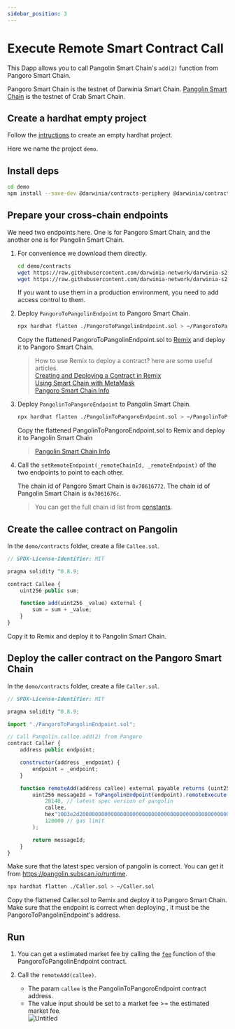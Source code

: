 ```yaml
---
sidebar_position: 3
---
```


# Execute Remote Smart Contract Call

This Dapp allows you to call Pangolin Smart Chain's `add(2)` function from Pangoro Smart Chain.

Pangoro Smart Chain is the testnet of Darwinia Smart Chain. [Pangolin Smart Chain](https://docs.crab.network/evm-compatible-crab-smart-chain/get-started/darwinia-pangolin) is the testnet of Crab Smart Chain. 

## Create a hardhat empty project

Follow the [intructions](https://hardhat.org/hardhat-runner/docs/getting-started) to create an empty hardhat project.

Here we name the project `demo`.

## Install deps

```bash
cd demo
npm install --save-dev @darwinia/contracts-periphery @darwinia/contracts-utils
```

## Prepare your cross-chain endpoints

We need two endpoints here. One is for Pangoro Smart Chain, and the another one is for Pangolin Smart Chain. 
1. For convenience we download them directly. 

    ```bash
    cd demo/contracts
    wget https://raw.githubusercontent.com/darwinia-network/darwinia-s2s-template/main/contracts/PangoroToPangolinEndpoint.sol
    wget https://raw.githubusercontent.com/darwinia-network/darwinia-s2s-template/main/contracts/PangolinToPangoroEndpoint.sol
    ```
    If you want to use them in a production environment, you need to add access control to them.

2. Deploy `PangoroToPangolinEndpoint` to Pangoro Smart Chain.
   ```bash
   npx hardhat flatten ./PangoroToPangolinEndpoint.sol > ~/PangoroToPangolinEndpoint.sol
   ```
   Copy the flattened PangoroToPangolinEndpoint.sol to [Remix](https://remix.ethereum.org/) and deploy it to Pangoro Smart Chain.  
   > How to use Remix to deploy a contract? here are some useful articles.  
   [Creating and Deploying a Contract in Remix](https://remix-ide.readthedocs.io/en/latest/create_deploy.html)  
   [Using Smart Chain with MetaMask](/sdk/guides/using-smart-chain-with-metamask)  
   [Pangoro Smart Chain Info](/chains/darwinia-smart-chain#for-pangoro-smart-chain)


3. Deploy `PangolinToPangoroEndpoint` to Pangolin Smart Chain. 
   ```bash
   npx hardhat flatten ./PangolinToPangoroEndpoint.sol > ~/PangolinToPangoroEndpoint.sol
   ```
   Copy the flattened PangolinToPangoroEndpoint.sol to Remix and deploy it to Pangolin Smart Chain

   > [Pangolin Smart Chain Info](https://docs.crab.network/evm-compatible-crab-smart-chain/crab-faqs-network-rpc#pangolin-test-network-configuration-parameters)

4. Call the `setRemoteEndpoint(_remoteChainId, _remoteEndpoint)` of the two endpoints to point to each other. 

   The chain id of Pangoro Smart Chain is `0x70616772`. The chain id of Pangolin Smart Chain is `0x7061676c`.  

   > You can get the full chain id list from [constants](../constants).

## Create the callee contract on Pangolin

In the `demo/contracts` folder, create a file `Callee.sol`.

```javascript
// SPDX-License-Identifier: MIT

pragma solidity ^0.8.9;

contract Callee {
    uint256 public sum;

    function add(uint256 _value) external {
        sum = sum + _value;
    }
}
```

Copy it to Remix and deploy it to Pangolin Smart Chain.

## Deploy the caller contract on the Pangoro Smart Chain

In the `demo/contracts` folder, create a file `Caller.sol`.

```javascript
// SPDX-License-Identifier: MIT

pragma solidity ^0.8.9;

import "./PangoroToPangolinEndpoint.sol";

// Call Pangolin.callee.add(2) from Pangoro
contract Caller {
    address public endpoint;

    constructor(address _endpoint) {
        endpoint = _endpoint;
    }

    function remoteAdd(address callee) external payable returns (uint256) {
        uint256 messageId = ToPangolinEndpoint(endpoint).remoteExecute(
            28140, // latest spec version of pangolin
            callee,
            hex"1003e2d20000000000000000000000000000000000000000000000000000000000000002", // add(2)
            120000 // gas limit
        );

        return messageId;
    }
}
```

Make sure that the latest spec version of pangolin is correct. You can get it from https://pangolin.subscan.io/runtime.

```bash
npx hardhat flatten ./Caller.sol > ~/Caller.sol
```
Copy the flattened Caller.sol to Remix and deploy it to Pangoro Smart Chain. Make sure that the endpoint is correct when deploying , it must be the PangoroToPangolinEndpoint's address.

## Run

1. You can get a estimated market fee by calling the [`fee`](../api-reference#fee) function of the PangoroToPangolinEndpoint contract.
2. Call the `remoteAdd(callee)`. 

   * The param `callee` is the PangolinToPangoroEndpoint contract address.   
   * The value input should be set to a market fee >= the estimated market fee.  
   ![Untitled](/img/guide-03-0.png)